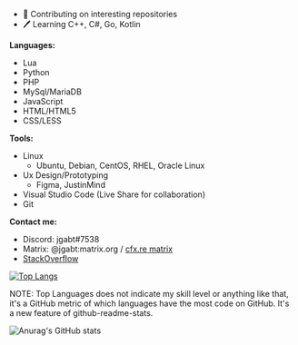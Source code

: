 - 🤔 Contributing on interesting repositories 
- 🖊 Learning C++, C#, Go, Kotlin


**Languages:**
- Lua
- Python
- PHP
- MySql/MariaDB
- JavaScript
- HTML/HTML5
- CSS/LESS


**Tools:**
- Linux
  - Ubuntu, Debian, CentOS, RHEL, Oracle Linux
- Ux Design/Prototyping
  - Figma, JustinMind
- Visual Studio Code (Live Share for collaboration)
- Git


**Contact me:**
- Discord: jgabt#7538
- Matrix: @jgabt:matrix.org / [cfx.re matrix](https://matrix.to/#/#main:cfx.re)
- [StackOverflow](https://stackoverflow.com/users/4906112/jgabt)

[![Top Langs](https://github-readme-stats.vercel.app/api/top-langs/?username=jgabt)](https://github.com/anuraghazra/github-readme-stats)


NOTE: Top Languages does not indicate my skill level or anything like that, it's a GitHub metric of which languages have the most code on GitHub. It's a new feature of github-readme-stats.


![Anurag's GitHub stats](https://github-readme-stats.vercel.app/api?username=jgabt&count_private=true)

